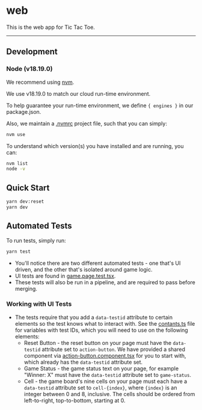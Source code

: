 # web

This is the web app for Tic Tac Toe.

---

## Development

### Node (v18.19.0)

We recommend using [nvm](https://github.com/nvm-sh/nvm).

We use v18.19.0 to match our cloud run-time environment.

To help guarantee your run-time environment, we define `{ engines }` in our package.json.

Also, we maintain a [.nvmrc](./.nvmrc) project file, such that you can simply:

```bash
nvm use
```

To understand which version(s) you have installed and are running, you can:

```bash
nvm list
node -v
```

## Quick Start

```bash
yarn dev:reset
yarn dev
```

## Automated Tests

To run tests, simply run:

```bash
yarn test
```

- You'll notice there are two different automated tests - one that's UI driven, and the other that's isolated around game logic.
- UI tests are found in [game.page.test.tsx](./src/components/pages/game/game.page.test.tsx).
- These tests will also be run in a pipeline, and are required to pass before merging.

### Working with UI Tests

- The tests require that you add a `data-testid` attribute to certain elements so the test knows what to interact with. See the [contants.ts](./src/constants.ts) file for variables with test IDs, which you will need to use on the following elements:
  - Reset Button - the reset button on your page must have the `data-testid` attribute set to `action-button`. We have provided a shared component via [action-button.component.tsx](./src/components/shared/action-button.component.tsx) for you to start with, which already has the `data-testid` attribute set.
  - Game Status - the game status text on your page, for example "Winner: X" must have the `data-testid` attribute set to `game-status`.
  - Cell - the game board's nine cells on your page must each have a `data-testid` attribute set to `cell-{index}`, where `{index}` is an integer between 0 and 8, inclusive. The cells should be ordered from left-to-right, top-to-bottom, starting at 0.
